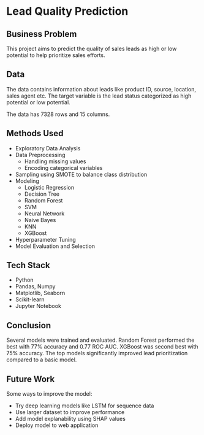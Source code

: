 # Lead Quality Prediction

## Business Problem 

This project aims to predict the quality of sales leads as high or low potential to help prioritize sales efforts. 

## Data

The data contains information about leads like product ID, source, location, sales agent etc. The target variable is the lead status categorized as high potential or low potential.

The data has 7328 rows and 15 columns.

## Methods Used

- Exploratory Data Analysis
- Data Preprocessing
  - Handling missing values
  - Encoding categorical variables 
- Sampling using SMOTE to balance class distribution
- Modeling
  - Logistic Regression
  - Decision Tree
  - Random Forest
  - SVM
  - Neural Network
  - Naive Bayes
  - KNN
  - XGBoost
- Hyperparameter Tuning
- Model Evaluation and Selection

## Tech Stack

- Python
- Pandas, Numpy
- Matplotlib, Seaborn
- Scikit-learn
- Jupyter Notebook

## Conclusion

Several models were trained and evaluated. Random Forest performed the best with 77% accuracy and 0.77 ROC AUC. XGBoost was second best with 75% accuracy. The top models significantly improved lead prioritization compared to a basic model.

## Future Work

Some ways to improve the model:

- Try deep learning models like LSTM for sequence data
- Use larger dataset to improve performance 
- Add model explanability using SHAP values
- Deploy model to web application
